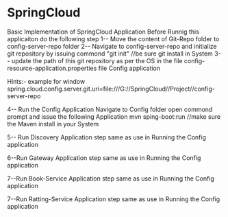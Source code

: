 # SpringCloud
Basic Implementation of SpringCloud Application
Before Runnig this applicaiton do the following step
1-- Move the content of Git-Repo folder to config-server-repo folder
2-- Navigate to config-server-repo and initialize git repository by issuing commond "git init" //be sure git install in System
3-- update the path of this git repository as per the OS in the file config-resource-application.properties file Config application
 
 Hints:- example for window
             spring.cloud.config.server.git.uri=file:///G://SpringCloud//Project//config-server-repo
             
4-- Run the Config Application 
    Navigate to Config folder open commond prompt and issue the following Application
    mvn sping-boot:run  //make sure the Maven install in your System
    
5-- Run Discovery Application step same as use in Running the Config application

6--Run Gateway Application step same as use in Running the Config application

7--Run Book-Service Application step same as use in Running the Config application

7--Run Ratting-Service Application step same as use in Running the Config application


   
